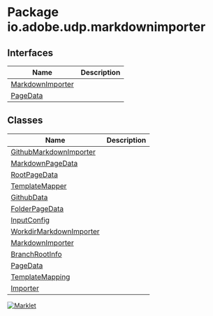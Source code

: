 # Package io.adobe.udp.markdownimporter

## Interfaces
| Name | Description |
| --- | --- |
| [MarkdownImporter](MarkdownImporter.html) |  |
| [PageData](PageData.html) |  |

## Classes
| Name | Description |
| --- | --- |
| [GithubMarkdownImporter](GithubMarkdownImporter.html) |  |
| [MarkdownPageData](MarkdownPageData.html) |  |
| [RootPageData](RootPageData.html) |  |
| [TemplateMapper](TemplateMapper.html) |  |
| [GithubData](GithubData.html) |  |
| [FolderPageData](FolderPageData.html) |  |
| [InputConfig](InputConfig.html) |  |
| [WorkdirMarkdownImporter](WorkdirMarkdownImporter.html) |  |
| [MarkdownImporter](MarkdownImporter.html) |  |
| [BranchRootInfo](BranchRootInfo.html) |  |
| [PageData](PageData.html) |  |
| [TemplateMapping](TemplateMapping.html) |  |
| [Importer](Importer.html) |  |


[![Marklet](https://img.shields.io/badge/Generated%20by-Marklet-green.svg)](https://github.com/Faylixe/marklet)